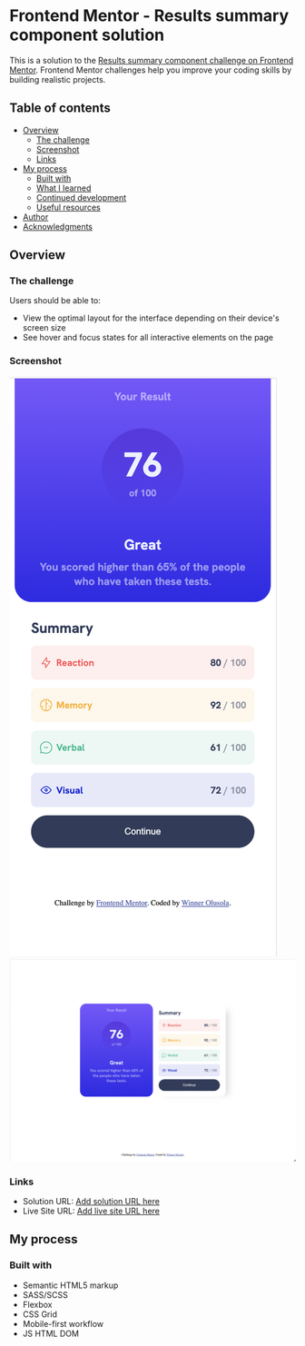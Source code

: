 # Frontend Mentor - Results summary component solution

This is a solution to the [Results summary component challenge on Frontend Mentor](https://www.frontendmentor.io/challenges/results-summary-component-CE_K6s0maV). Frontend Mentor challenges help you improve your coding skills by building realistic projects. 

## Table of contents

- [Overview](#overview)
  - [The challenge](#the-challenge)
  - [Screenshot](#screenshot)
  - [Links](#links)
- [My process](#my-process)
  - [Built with](#built-with)
  - [What I learned](#what-i-learned)
  - [Continued development](#continued-development)
  - [Useful resources](#useful-resources)
- [Author](#author)
- [Acknowledgments](#acknowledgments)

## Overview

### The challenge

Users should be able to:

- View the optimal layout for the interface depending on their device's screen size
- See hover and focus states for all interactive elements on the page

### Screenshot

![](./assets/screenshots/mobileView.png)
![](./assets/screenshots/desktopView.png)

### Links

- Solution URL: [Add solution URL here](https://github.com/D0NC0DE/Challenges/tree/main/frontendmentor/results-summary-component-main)
- Live Site URL: [Add live site URL here](https://tranquil-licorice-5fdbda.netlify.app/)

## My process

### Built with

- Semantic HTML5 markup
- SASS/SCSS
- Flexbox
- CSS Grid
- Mobile-first workflow
- JS HTML DOM
